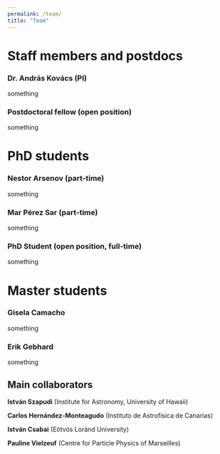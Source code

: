 ```yaml
---
permalink: /team/
title: "Team"
---
```

# Staff members and postdocs

### Dr. András Kovács (PI)
something

### Postdoctoral fellow (open position)
something

# PhD students
### Nestor Arsenov (part-time)
something

### Mar Pérez Sar (part-time)
something

### PhD Student (open position, full-time)
something

# Master students
### Gisela Camacho
something

### Erik Gebhard
something

## Main collaborators
**István Szapudi** (Institute for Astronomy, University of Hawaii)

**Carlos Hernández-Monteagudo** (Instituto de Astrofísica de Canarias)

**István Csabai** (Eötvös Loránd University)

**Pauline Vielzeuf** (Centre for Particle Physics of Marseilles)
